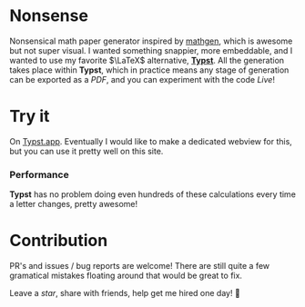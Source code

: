 # Nonsense

Nonsensical math paper generator inspired by
[mathgen](https://thatsmathematics.com/mathgen/), which is awesome but not super visual. I wanted something snappier, more embeddable, and I wanted to use my favorite $\LaTeX$ alternative, [**Typst**](https://typst.app). All the generation takes place within **Typst**, which in practice means any stage of generation can be exported as a *PDF*, and you can experiment with the code *Live*!  

<!-- ## How it works -->
<!-- Since the **Typst** language is deterministic and lacks a random number generator, I had to rely on number theory tricks. Each step of the process uses a linear congruential generation to create the illusion of randomness.   -->
<!---->
<!-- 1. Each letter inputted is turned into an integer by extracting its index from the alphabet:  -->
<!---->
<!--     ```typ  -->
<!--     "abcdefghijklmnopqrstuvwxyz".at("a") # = 0 -->
<!--     "abcdefghijklmnopqrstuvwxyz".at("b") # = 1 -->
<!--     ... -->
<!--     "abcdefghijklmnopqrstuvwxyz".at("g") # = 6 -->
<!--     ``` -->
<!---->
<!-- 2. We create a `global-seed` by summing all the letters as integers like in step 1. -->
<!---->
<!--     This `global-seed` will be used for continuity of certain variables, and increased randomness in others, it also ties all characters together so that a single letter change will "_randomize_" the entire document. -->
<!---->
<!-- $$\sum \{\text{int(letter) : letters}\} = G_{seed}$$ -->
<!---->
<!-- 3. A special getter function takes in a seed and a list of template sentences, and selects one of the sentences.  -->
<!---->
<!--     The seed, which is the integer value of the current letter, plus the `global-seed` times a constant large prime, is modded by the number of sentences in the template array, this step insures that there will never be index errors, and it further randomizes the sentences.   -->
<!---->
<!-- $$i = (L_{seed} \times p \times G_{seed} ) \ \mathrm{mod}\  |\text{sentences}|$$  -->
<!---->
<!-- $$\text{sentence} = \text{sentences}[i]$$ -->
<!---->
<!-- 4. The selected sentence is a template that is filled in **MadLibs** style.  -->
<!---->
<!--     ```typ -->
<!--     For every #obj, it is #adjective to #action a #buzzword #obj2: #equation. -->
<!--     ``` -->
<!--     These placeholders will be passed down similarly to step 3, with another layer of linear congruential generation. This will continue recursively down to the smallest level, with equations and individual words. -->
<!--     ```typ -->
<!--     For every coequalizer, it is trivial to dismantle a bijective left -->
<!--     coset: $mu_4 eq.triple.not {...cos^-1}$. -->
<!--     ``` -->

<!-- #### Additional detail -->
<!-- The `global seed` is re-used to create a stronger sense of continuity in the title and first few sentences and to re-use the same author throughout the paper.  -->
<!---->
<!-- Title sections and other document objects like proofs, theorems, and lemmas are tied to counters that advance the progress of the paper. After a certain number of proofs (around 7 usually), the section is advanced i.e. -->
<!---->
<!-- `Lemma 1.7` → Section II → `Theorem 2.1`  -->

# Try it
On [Typst.app](https://typst.app/project/w9w2Hdb3XwhyAaAQuiJY4W). Eventually I
would like to make a dedicated webview for this, but you can use it pretty well
on this site. 

### Performance
**Typst** has no problem doing even hundreds of these calculations every time a letter changes, pretty awesome!


# Contribution

PR's and issues / bug reports are welcome!  There are still quite a few gramatical mistakes floating around that would be great to fix. 

Leave a *star*, share with friends, help get me hired one day! 🙏
